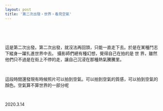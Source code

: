 ```yaml
---
layout: post
title: '第二次出發・世界・看見空氣'
---
```



  
&nbsp;

&nbsp;

這是第二次出發。第二次出發，就沒法再回頭，只能一直走下去。於是在某種鬥志下縱身一躍扎進世界中去。
攝影師們總有種幻想，覺得自己在拍的是 世 界，雖然他們只不過是在街上不停的走，讓自己沉浸在那種熱氣騰騰里。

&nbsp;

這段時間還發現有時候照片可以拍到空氣。可以拍到空氣的質感，可以拍到空氣的顏色。空氣算不算世界的一部分呢

&nbsp;

2020.3.14